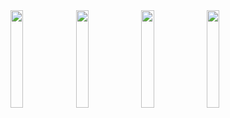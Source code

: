 <img src="https://github.com/vlaskos/swiftUI-MVVMC/assets/11546672/d393a669-c100-4269-823c-ef67d428f952" width=20%>
<img src="https://github.com/vlaskos/swiftUI-MVVMC/assets/11546672/9444dcf5-d3ff-4e1e-aa14-eac187efb3b1" width=20%>
<img src="https://github.com/vlaskos/swiftUI-MVVMC/assets/11546672/de2c6721-c13a-4db5-8f64-cd3ed9d16779" width=20%>
<img src="https://github.com/vlaskos/swiftUI-MVVMC/assets/11546672/f192d09d-1ed8-4dcb-918f-291846f5c069" width=20%>
